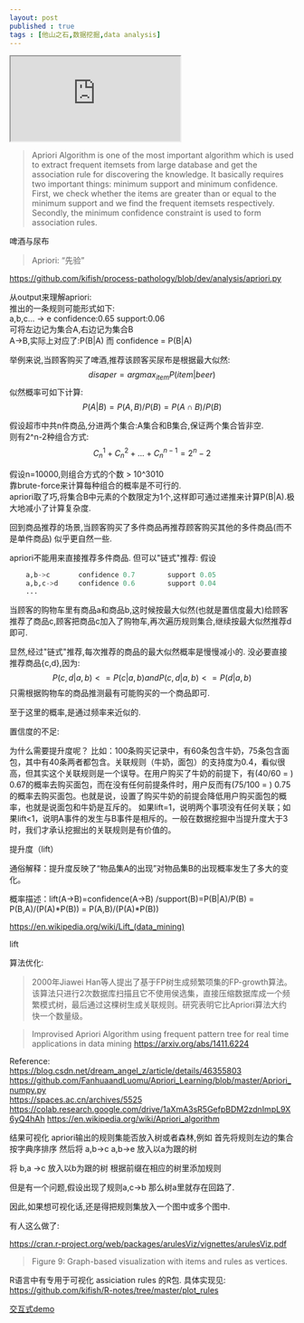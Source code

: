 ```yaml
---
layout: post
published : true
tags : [他山之石,数据挖掘,data analysis]
---
```


<iframe src="https://docs.google.com/document/d/e/2PACX-1vS_w4ClFCAIiKZrxgojX_Q1yEai3rdMzeN7EGvdp6MByPurLvoxd2PMKlOcAKysPPrjRM4UZpmOMNSV/pub?embedded=true"></iframe>


>Apriori Algorithm is one of the most important algorithm which is used to extract frequent itemsets from large database and get the association rule for discovering the knowledge. It basically requires two important things: minimum support and minimum confidence. First, we check whether the items are greater than or equal to the minimum support and we find the frequent itemsets respectively. Secondly, the minimum confidence constraint is used to form association rules. 

啤酒与尿布
>Apriori: “先验”

[https://github.com/kifish/process-pathology/blob/dev/analysis/apriori.py
](https://github.com/kifish/process-pathology/blob/dev/analysis/apriori.py
)


从output来理解apriori:    
推出的一条规则可能形式如下:         
a,b,c... -> e    confidence:0.65 support:0.06     
可将左边记为集合A,右边记为集合B    
A->B,实际上对应了:P(B|A) 而 confidence = P(B|A) 

举例来说,当顾客购买了啤酒,推荐该顾客买尿布是根据最大似然:   
$$disaper = argmax_{item}P(item|beer)$$
似然概率可如下计算:   
$$P(A|B)=P(A,B)/P(B)=P(A\cap B)/P(B)$$

假设超市中共n件商品,分进两个集合:A集合和B集合,保证两个集合皆非空.  
则有2^n-2种组合方式:         
$$C_n^1 + C_n^2 + ... + C_n^{n-1}= 2^n - 2$$

假设n=10000,则组合方式的个数 > 10^3010    
靠brute-force来计算每种组合的概率是不可行的.     
apriori取了巧,将集合B中元素的个数限定为1个,这样即可通过递推来计算P(B|A).极大地减小了计算复杂度.

回到商品推荐的场景,当顾客购买了多件商品再推荐顾客购买其他的多件商品(而不是单件商品) 似乎更自然一些.

apriori不能用来直接推荐多件商品. 但可以"链式"推荐:
假设
```python
    a,b->c       confidence 0.7        support 0.05 
    a,b,c->d     confidence 0.6	       support 0.04
    ...
```
当顾客的购物车里有商品a和商品b,这时候按最大似然(也就是置信度最大)给顾客推荐了商品c,顾客把商品c加入了购物车,再次遍历规则集合,继续按最大似然推荐d即可.

显然,经过"链式"推荐,每次推荐的商品的最大似然概率是慢慢减小的.
没必要直接推荐商品{c,d},因为:
$$P({c,d}|{a,b}) <= P({c}|{a,b}) and P({c,d}|{a,b})<= P({d}|{a,b})$$只需根据购物车的商品推测最有可能购买的一个商品即可.

至于这里的概率,是通过频率来近似的.

置信度的不足:

为什么需要提升度呢？
比如：100条购买记录中，有60条包含牛奶，75条包含面包，其中有40条两者都包含。关联规则（牛奶，面包）的支持度为0.4，看似很高，但其实这个关联规则是一个误导。在用户购买了牛奶的前提下，有(40/60 = ) 0.67的概率去购买面包，而在没有任何前提条件时，用户反而有(75/100 = ) 0.75的概率去购买面包。也就是说，设置了购买牛奶的前提会降低用户购买面包的概率，也就是说面包和牛奶是互斥的。
如果lift=1，说明两个事项没有任何关联；如果lift<1，说明A事件的发生与B事件是相斥的。一般在数据挖掘中当提升度大于3时，我们才承认挖掘出的关联规则是有价值的。

提升度（lift）

通俗解释：提升度反映了“物品集A的出现”对物品集B的出现概率发生了多大的变化。

概率描述：lift(A->B)=confidence(A->B) /support(B)=P(B|A)/P(B) = P(B,A)/(P(A)*P(B)) = P(A,B)/(P(A)*P(B))


https://en.wikipedia.org/wiki/Lift_(data_mining)

lift

算法优化:

>2000年Jiawei Han等人提出了基于FP树生成频繁项集的FP-growth算法。该算法只进行2次数据库扫描且它不使用侯选集，直接压缩数据库成一个频繁模式树，最后通过这棵树生成关联规则。研究表明它比Apriori算法大约快一个数量级。

>Improvised Apriori Algorithm using frequent pattern tree for real time applications in data mining
https://arxiv.org/abs/1411.6224

Reference:    
https://blog.csdn.net/dream_angel_z/article/details/46355803     
https://github.com/FanhuaandLuomu/Apriori_Learning/blob/master/Apriori_numpy.py        
https://spaces.ac.cn/archives/5525        
https://colab.research.google.com/drive/1aXmA3sR5GefpBDM2zdnImpL9X6yQ4hAh
https://en.wikipedia.org/wiki/Apriori_algorithm



结果可视化
apriori输出的规则集能否放入树或者森林,例如
首先将规则左边的集合 按字典序排序
然后将
a,b->c
a,b->e
放入以a为跟的树

将
b,a ->c
放入以b为跟的树
根据前缀在相应的树里添加规则

但是有一个问题,假设出现了规则a,c->b
那么树a里就存在回路了.

因此,如果想可视化话,还是得把规则集放入一个图中或多个图中.


有人这么做了:

https://cran.r-project.org/web/packages/arulesViz/vignettes/arulesViz.pdf
>Figure 9: Graph-based visualization with items and rules as vertices.




R语言中有专用于可视化 assiciation rules 的R包.
具体实现见:
https://github.com/kifish/R-notes/tree/master/plot_rules

[交互式demo](https://kifish.github.io/R-notes/plot_rules/qfs.html)


